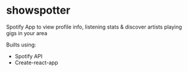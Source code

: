 # showspotter
Spotify App to view profile info, listening stats &amp; discover artists playing gigs in your area

Builts using:
- Spotify API
- Create-react-app
